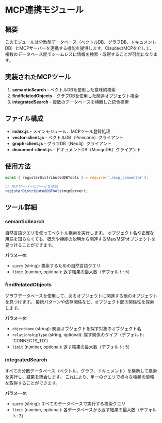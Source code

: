 # MCP連携モジュール

## 概要

このモジュールは分散型データベース（ベクトルDB、グラフDB、ドキュメントDB）とMCPサーバーを連携する機能を提供します。ClaudeのMCPを介して、複数のデータベース間でシームレスに情報を検索・取得することが可能になります。

## 実装されたMCPツール

1. **semanticSearch** - ベクトルDBを使用した意味的検索
2. **findRelatedObjects** - グラフDBを使用した関連オブジェクト検索
3. **integratedSearch** - 複数のデータベースを横断した統合検索

## ファイル構成

- **index.js** - メインモジュール、MCPツール登録処理
- **vector-client.js** - ベクトルDB（Pinecone）クライアント
- **graph-client.js** - グラフDB（Neo4j）クライアント
- **document-client.js** - ドキュメントDB（MongoDB）クライアント

## 使用方法

```javascript
const { registerDistributedDBTools } = require('./mcp_connector');

// MCPサーバーにツールを登録
registerDistributedDBTools(mcpServer);
```

## ツール詳細

### semanticSearch

自然言語クエリを使ってベクトル検索を実行します。
オブジェクト名や正確な用語を知らなくても、概念や機能の説明から関連するMax/MSPオブジェクトを見つけることができます。

**パラメータ**:
- `query` (string): 検索するための自然言語クエリ
- `limit` (number, optional): 返す結果の最大数（デフォルト: 5）

### findRelatedObjects

グラフデータベースを使用して、あるオブジェクトに関連する他のオブジェクトを見つけます。
接続パターンや依存関係など、オブジェクト間の関係性を探索します。

**パラメータ**:
- `objectName` (string): 関連オブジェクトを探す対象のオブジェクト名
- `relationshipType` (string, optional): 探す関係のタイプ（デフォルト: 'CONNECTS_TO'）
- `limit` (number, optional): 返す結果の最大数（デフォルト: 5）

### integratedSearch

すべての分散データベース（ベクトル、グラフ、ドキュメント）を横断して検索を実行し、結果を統合します。
これにより、単一のクエリで様々な種類の情報を取得することができます。

**パラメータ**:
- `query` (string): すべてのデータベースで実行する検索クエリ
- `limit` (number, optional): 各データベースから返す結果の最大数（デフォルト: 3）
